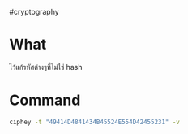#cryptography 
# What
ไว้แก้รหัสต่างๆที่ไม่ใช่ hash
# Command
```bash
ciphey -t "49414D4841434B45524E554D42455231" -v
```